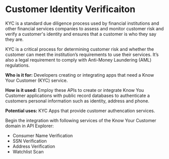 # Customer Identity Verificaiton 

KYC is a standard due diligence process used by financial institutions and other financial services companies to assess and monitor customer risk and verify a customer's identity and ensures that a customer is who they say they are.   

KYC is a critical process for determining customer risk and whether the customer can meet the institution’s requirements to use their services. It’s also a legal requirement to comply with Anti-Money Laundering (AML) regulations.  

**Who is it for:** Developers creating or integrating apps that need a Know Your Customer (KYC) service.  

**How is it used:** Employ these APIs to create or integrate Know You Customer applications with public record databases to authenticate a customers personal information such as identity, address and phone.  

**Potential uses:** KYC Apps that provide customer authencation services. 

Begin the integration with following services of the Know Your Customer domain in API Explorer:
* Consumer Name Verification
* SSN Verification
* Address Verification
* Watchlist Scan
